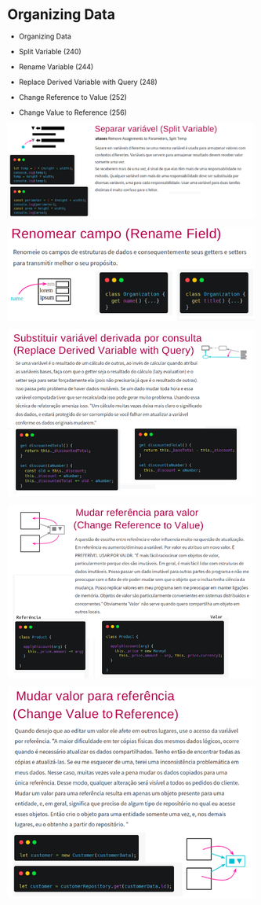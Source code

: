 # Organizing Data

+ Organizing Data

+ Split Variable (240)

+ Rename Variable (244)

+ Replace Derived Variable with Query (248)

+ Change Reference to Value (252)

+ Change Value to Reference (256)

![](https://raw.githubusercontent.com/rafanthx13/php-ultimate-notes/main/awesome-books/refactoring-martin-fowler/resume/09/09-01-splitVariable.png)

![](https://raw.githubusercontent.com/rafanthx13/php-ultimate-notes/main/awesome-books/refactoring-martin-fowler/resume/09/09-02-renameField.png)

![](https://raw.githubusercontent.com/rafanthx13/php-ultimate-notes/main/awesome-books/refactoring-martin-fowler/resume/09/09-03-replaceDerivedVariableWithQuery.png)

![](https://raw.githubusercontent.com/rafanthx13/php-ultimate-notes/main/awesome-books/refactoring-martin-fowler/resume/09/09-04-changeReferenceToValue.png)

![](https://raw.githubusercontent.com/rafanthx13/php-ultimate-notes/main/awesome-books/refactoring-martin-fowler/resume/09/09-05-changeValueToReference.png)
